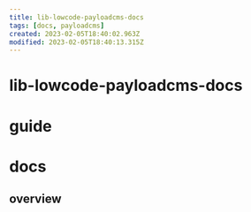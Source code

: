 ```yaml
---
title: lib-lowcode-payloadcms-docs
tags: [docs, payloadcms]
created: 2023-02-05T18:40:02.963Z
modified: 2023-02-05T18:40:13.315Z
---
```


# lib-lowcode-payloadcms-docs

# guide

# docs

## overview
